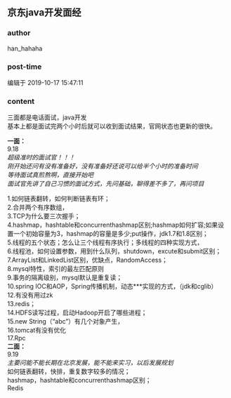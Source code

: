 ## 京东java开发面经
### author 
han_hahaha
### post-time 

编辑于  2019-10-17 15:47:11
### content 
<div class="post-topic-des nc-post-content">
 <p>
  三面都是电话面试，java开发
  <br/>
  基本上都是面试完两个小时后就可以收到面试结果，官网状态也更新的很快。
 </p>
 <p>
  <strong>
   一面：
  </strong>
  <br/>
  9.18
  <br/>
  <em>
   超级准时的面试官！！！
   <br/>
   刚开始还问有没有准备好，没有准备好还说可以给半个小时的准备时间
   <br/>
   等待面试真煎熬啊，直接开始吧
   <br/>
   面试官先讲了自己习惯的面试方式，先问基础，聊得差不多了，再问项目
  </em>
 </p>
 <p>
  1.如何链表翻转，如何判断链表有环；
  <br/>
  2.合并两个有序数组，
  <br/>
  3.TCP为什么要三次握手；
  <br/>
  4.hashmap，hashtable和concurrenthashmap区别;hashmap如何扩容;如果设置一个初始容量为3，hashmap的容量是多少;put操作，jdk1.7和1.8区别；
  <br/>
  5.线程的五个状态；怎么让三个线程有序执行；多线程的四种实现方式，
  <br/>
  6.线程池，如何设置参数，用到什么队列，shutdown，excute和submit区别；
  <br/>
  7.ArrayList和LinkedList区别，优缺点，RandomAccess；
  <br/>
  8.mysql特性，索引的最左匹配原则
  <br/>
  9.事务的隔离级别，mysql默认是重复读；
  <br/>
  10.spring IOC和AOP，Spring传播机制，动态***实现的方式，（jdk和cglib）
  <br/>
  12.有没有用过zk
  <br/>
  13.redis；
  <br/>
  14.HDFS读写过程，启动Hadoop开启了哪些进程；
  <br/>
  15.new String（“abc”）有几个对象产生，
  <br/>
  16.tomcat有没有优化
  <br/>
  17.Rpc
  <br/>
  <strong>
   二面：
  </strong>
  <br/>
  9.19
  <br/>
  <em>
   主要问能不能长期在北京发展，能不能来实习，以后发展规划
  </em>
  <br/>
  如何链表翻转，快排，重复数字较多的情况；
  <br/>
  hashmap，hashtable和concurrenthashmap区别；
  <br/>
  Redis
 </p>
</div>
